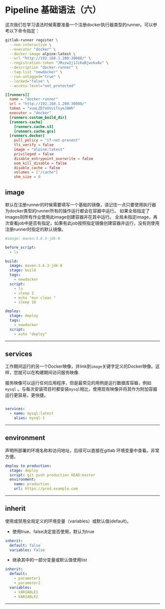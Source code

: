 # Pipeline 基础语法（六）

这次我们在学习语法时候需要准备一个注册docker执行器类型的runner。可以参考以下命令指定：

```bash
gitlab-runner register \
  --non-interactive \
  --executor "docker" \
  --docker-image alpine:latest \
  --url "http://192.168.1.200:30088/" \
  --registration-token "JRzzw2j1Ji6aBjwvkxAv" \
  --description "docker-runner" \
  --tag-list "newdocker" \
  --run-untagged="true" \
  --locked="false" \
  --access-level="not_protected"
```

```toml
[[runners]]
  name = "docker-runner"
  url = "http://192.168.1.200:30088/"
  token = "xuaLZD7xUVviTsyeJAWh"
  executor = "docker"
  [runners.custom_build_dir]
  [runners.cache]
    [runners.cache.s3]
    [runners.cache.gcs]
  [runners.docker]
    pull_policy = "if-not-present"
    tls_verify = false
    image = "alpine:latest"
    privileged = false
    disable_entrypoint_overwrite = false
    oom_kill_disable = false
    disable_cache = false
    volumes = ["/cache"]
    shm_size = 0
```

## image

默认在注册runner的时候需要填写一个基础的镜像，请记住一点只要使用执行器为docker类型的runner所有的操作运行都会在容器中运行。 如果全局指定了images则所有作业使用此image创建容器并在其中运行。 全局未指定image，再次查看job中是否有指定，如果有此job按照指定镜像创建容器并运行，没有则使用注册runner时指定的默认镜像。

```yaml
#image: maven:3.6.3-jdk-8

before_script:
  - ls
  
build:
  image: maven:3.6.3-jdk-8
  stage: build
  tags:
    - newdocker
  script:
    - ls
    - sleep 2
    - echo "mvn clean "
    - sleep 10

deploy:
  stage: deploy
  tags:
    - newdocker
  script:
    - echo "deploy"

```

---

## services

工作期间运行的另一个Docker映像，并link到`image`关键字定义的Docker映像。这样，您就可以在构建期间访问服务映像.

服务映像可以运行任何应用程序，但是最常见的用例是运行数据库容器，例如`mysql` 。与每次安装项目时都安装`mysql`相比，使用现有映像并将其作为附加容器运行更容易，更快捷。

```yaml

services:
  - name: mysql:latest
    alias: mysql-1
```

---

## environment

声明所部署的环境名称和访问地址，后续可以直接在gitlab 环境变量中查看。非常方便。

```yaml
deploy to production:
  stage: deploy
  script: git push production HEAD:master
  environment:
    name: production
    url: https://prod.example.com
```

---

## inherit

使用或禁用全局定义的环境变量（variables）或默认值(default)。

- 使用true、false决定是否使用，默认为true

```yaml
inherit:
  default: false
  variables: false
```

- 继承其中的一部分变量或默认值使用list

```yaml
inherit:
  default:
    - parameter1
    - parameter2
  variables:
    - VARIABLE1
    - VARIABLE2
```

---
